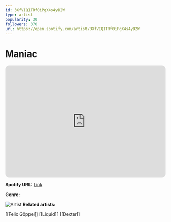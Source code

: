 ```yaml
---
id: 3XfVIQ1TRf0iPgX4s4yD2W
type: artist
popularity: 30
followers: 370
url: https://open.spotify.com/artist/3XfVIQ1TRf0iPgX4s4yD2W
---
```

# Maniac

<iframe style="border-radius:12px" src="https://open.spotify.com/embed/artist/3XfVIQ1TRf0iPgX4s4yD2W" width="100%" height="352" frameBorder="0" allowfullscreen="" allow="autoplay; clipboard-write; encrypted-media; fullscreen; picture-in-picture" loading="lazy"></iframe>

**Spotify URL:** [Link](https://open.spotify.com/artist/3XfVIQ1TRf0iPgX4s4yD2W)

**Genre:** 

![Artist](https://i.scdn.co/image/ab6761610000e5eb0cfa89f6db1c2e86a0738394)
**Related artists:**

[[Felix Göppel]]
[[Liquid]]
[[Dexter]]
